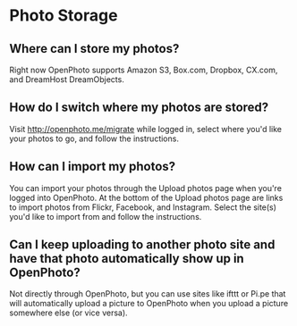 Photo Storage
=======================

## Where can I store my photos?
Right now OpenPhoto supports Amazon S3, Box.com, Dropbox, CX.com, and DreamHost DreamObjects.

## How do I switch where my photos are stored?
Visit http://openphoto.me/migrate while logged in, select where you'd like your photos to go, and follow the instructions.

## How can I import my photos?
You can import your photos through the Upload photos page when you're logged into OpenPhoto. At the bottom of the Upload photos page are links to import photos from Flickr, Facebook, and Instagram. Select the site(s) you'd like to import from and follow the instructions.

## Can I keep uploading to another photo site and have that photo automatically show up in OpenPhoto?
Not directly through OpenPhoto, but you can use sites like ifttt or Pi.pe that will automatically upload a picture to OpenPhoto when you upload a picture somewhere else (or vice versa).

